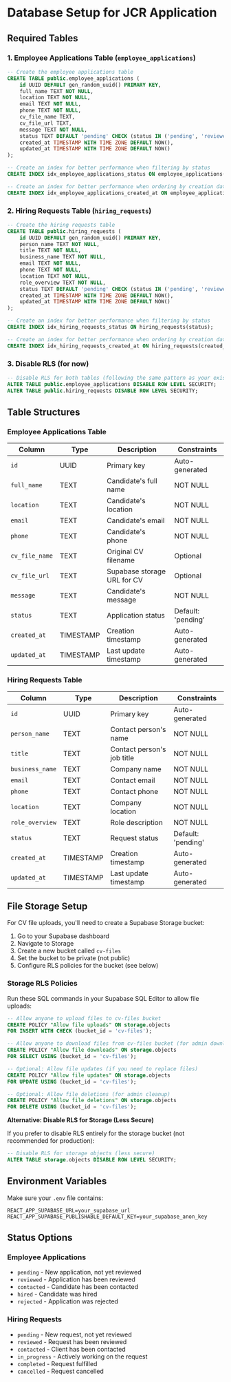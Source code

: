 # Database Setup for JCR Application

## Required Tables

### 1. Employee Applications Table (`employee_applications`)

```sql
-- Create the employee applications table
CREATE TABLE public.employee_applications (
    id UUID DEFAULT gen_random_uuid() PRIMARY KEY,
    full_name TEXT NOT NULL,
    location TEXT NOT NULL,
    email TEXT NOT NULL,
    phone TEXT NOT NULL,
    cv_file_name TEXT,
    cv_file_url TEXT,
    message TEXT NOT NULL,
    status TEXT DEFAULT 'pending' CHECK (status IN ('pending', 'reviewed', 'contacted', 'hired', 'rejected')),
    created_at TIMESTAMP WITH TIME ZONE DEFAULT NOW(),
    updated_at TIMESTAMP WITH TIME ZONE DEFAULT NOW()
);

-- Create an index for better performance when filtering by status
CREATE INDEX idx_employee_applications_status ON employee_applications(status);

-- Create an index for better performance when ordering by creation date
CREATE INDEX idx_employee_applications_created_at ON employee_applications(created_at DESC);
```

### 2. Hiring Requests Table (`hiring_requests`)

```sql
-- Create the hiring requests table
CREATE TABLE public.hiring_requests (
    id UUID DEFAULT gen_random_uuid() PRIMARY KEY,
    person_name TEXT NOT NULL,
    title TEXT NOT NULL,
    business_name TEXT NOT NULL,
    email TEXT NOT NULL,
    phone TEXT NOT NULL,
    location TEXT NOT NULL,
    role_overview TEXT NOT NULL,
    status TEXT DEFAULT 'pending' CHECK (status IN ('pending', 'reviewed', 'contacted', 'in_progress', 'completed', 'cancelled')),
    created_at TIMESTAMP WITH TIME ZONE DEFAULT NOW(),
    updated_at TIMESTAMP WITH TIME ZONE DEFAULT NOW()
);

-- Create an index for better performance when filtering by status
CREATE INDEX idx_hiring_requests_status ON hiring_requests(status);

-- Create an index for better performance when ordering by creation date
CREATE INDEX idx_hiring_requests_created_at ON hiring_requests(created_at DESC);
```

### 3. Disable RLS (for now)

```sql
-- Disable RLS for both tables (following the same pattern as your existing tables)
ALTER TABLE public.employee_applications DISABLE ROW LEVEL SECURITY;
ALTER TABLE public.hiring_requests DISABLE ROW LEVEL SECURITY;
```

## Table Structures

### Employee Applications Table

| Column | Type | Description | Constraints |
|--------|------|-------------|-------------|
| `id` | UUID | Primary key | Auto-generated |
| `full_name` | TEXT | Candidate's full name | NOT NULL |
| `location` | TEXT | Candidate's location | NOT NULL |
| `email` | TEXT | Candidate's email | NOT NULL |
| `phone` | TEXT | Candidate's phone | NOT NULL |
| `cv_file_name` | TEXT | Original CV filename | Optional |
| `cv_file_url` | TEXT | Supabase storage URL for CV | Optional |
| `message` | TEXT | Candidate's message | NOT NULL |
| `status` | TEXT | Application status | Default: 'pending' |
| `created_at` | TIMESTAMP | Creation timestamp | Auto-generated |
| `updated_at` | TIMESTAMP | Last update timestamp | Auto-generated |

### Hiring Requests Table

| Column | Type | Description | Constraints |
|--------|------|-------------|-------------|
| `id` | UUID | Primary key | Auto-generated |
| `person_name` | TEXT | Contact person's name | NOT NULL |
| `title` | TEXT | Contact person's job title | NOT NULL |
| `business_name` | TEXT | Company name | NOT NULL |
| `email` | TEXT | Contact email | NOT NULL |
| `phone` | TEXT | Contact phone | NOT NULL |
| `location` | TEXT | Company location | NOT NULL |
| `role_overview` | TEXT | Role description | NOT NULL |
| `status` | TEXT | Request status | Default: 'pending' |
| `created_at` | TIMESTAMP | Creation timestamp | Auto-generated |
| `updated_at` | TIMESTAMP | Last update timestamp | Auto-generated |

## File Storage Setup

For CV file uploads, you'll need to create a Supabase Storage bucket:

1. Go to your Supabase dashboard
2. Navigate to Storage
3. Create a new bucket called `cv-files`
4. Set the bucket to be private (not public)
5. Configure RLS policies for the bucket (see below)

### Storage RLS Policies

Run these SQL commands in your Supabase SQL Editor to allow file uploads:

```sql
-- Allow anyone to upload files to cv-files bucket
CREATE POLICY "Allow file uploads" ON storage.objects
FOR INSERT WITH CHECK (bucket_id = 'cv-files');

-- Allow anyone to download files from cv-files bucket (for admin downloads)
CREATE POLICY "Allow file downloads" ON storage.objects
FOR SELECT USING (bucket_id = 'cv-files');

-- Optional: Allow file updates (if you need to replace files)
CREATE POLICY "Allow file updates" ON storage.objects
FOR UPDATE USING (bucket_id = 'cv-files');

-- Optional: Allow file deletions (for admin cleanup)
CREATE POLICY "Allow file deletions" ON storage.objects
FOR DELETE USING (bucket_id = 'cv-files');
```

**Alternative: Disable RLS for Storage (Less Secure)**

If you prefer to disable RLS entirely for the storage bucket (not recommended for production):

```sql
-- Disable RLS for storage objects (less secure)
ALTER TABLE storage.objects DISABLE ROW LEVEL SECURITY;
```

## Environment Variables

Make sure your `.env` file contains:

```
REACT_APP_SUPABASE_URL=your_supabase_url
REACT_APP_SUPABASE_PUBLISHABLE_DEFAULT_KEY=your_supabase_anon_key
```

## Status Options

### Employee Applications
- `pending` - New application, not yet reviewed
- `reviewed` - Application has been reviewed
- `contacted` - Candidate has been contacted
- `hired` - Candidate was hired
- `rejected` - Application was rejected

### Hiring Requests
- `pending` - New request, not yet reviewed
- `reviewed` - Request has been reviewed
- `contacted` - Client has been contacted
- `in_progress` - Actively working on the request
- `completed` - Request fulfilled
- `cancelled` - Request cancelled
